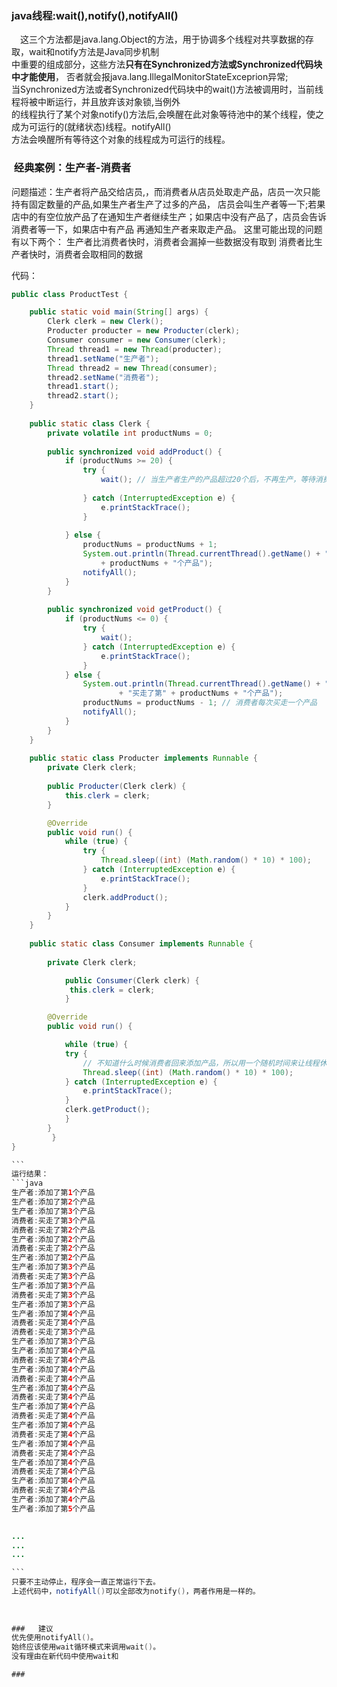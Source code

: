 ### java线程:wait(),notify(),notifyAll()  
&ensp;&ensp;这三个方法都是java.lang.Object的方法，用于协调多个线程对共享数据的存取，wait和notify方法是Java同步机制  
中重要的组成部分，这些方法**只有在Synchronized方法或Synchronized代码块中才能使用**，
否者就会报java.lang.IllegalMonitorStateExceprion异常;  
当Synchronized方法或者Synchronized代码块中的wait()方法被调用时，当前线程将被中断运行，并且放弃该对象锁,当例外  
的线程执行了某个对象notify()方法后,会唤醒在此对象等待池中的某个线程，使之成为可运行的(就绪状态)线程。notifyAll()  
方法会唤醒所有等待这个对象的线程成为可运行的线程。  

###  经典案例：生产者-消费者  
问题描述：生产者将产品交给店员,，而消费者从店员处取走产品，店员一次只能持有固定数量的产品,如果生产者生产了过多的产品，
店员会叫生产者等一下;若果店中的有空位放产品了在通知生产者继续生产；如果店中没有产品了，店员会告诉消费者等一下，如果店中有产品
再通知生产者来取走产品。
这里可能出现的问题有以下两个：
 生产者比消费者快时，消费者会漏掉一些数据没有取到
 消费者比生产者快时，消费者会取相同的数据  
  
 代码：   
  
```java      
public class ProductTest {

	public static void main(String[] args) {
		Clerk clerk = new Clerk();
		Producter producter = new Producter(clerk);
		Consumer consumer = new Consumer(clerk);
		Thread thread1 = new Thread(producter);
		thread1.setName("生产者");
		Thread thread2 = new Thread(consumer);
		thread2.setName("消费者");
		thread1.start();
		thread2.start();
	}
	
	public static class Clerk {
		private volatile int productNums = 0; 
		
		public synchronized void addProduct() {
			if (productNums >= 20) {
				try {  
				    wait(); // 当生产者生产的产品超过20个后，不再生产，等待消费者来买走产品   
				   
				} catch (InterruptedException e) {  
				    e.printStackTrace();  
				}  
				
			} else {
				productNums = productNums + 1;  
				System.out.println(Thread.currentThread().getName() + ":" + "添加了第"
				    + productNums + "个产品");  
				notifyAll();
			}
		}
		
		public synchronized void getProduct() {
			if (productNums <= 0) {
				try {
					wait();
				} catch (InterruptedException e) {
					e.printStackTrace();
				}
			} else {
				System.out.println(Thread.currentThread().getName() + ":"
						+ "买走了第" + productNums + "个产品");
				productNums = productNums - 1; // 消费者每次买走一个产品
				notifyAll();
			}
		}
	}
	
	public static class Producter implements Runnable {
		private Clerk clerk;
		
		public Producter(Clerk clerk) {
			this.clerk = clerk;
		}

		@Override
		public void run() {
			while (true) {
				try {
					Thread.sleep((int) (Math.random() * 10) * 100);
				} catch (InterruptedException e) {
					e.printStackTrace();
				}
				clerk.addProduct();
			}
		}
	}
	
	public static class Consumer implements Runnable {
		
		private Clerk clerk;

        	public Consumer(Clerk clerk) {
           	 this.clerk = clerk;
        	}

		@Override
		public void run() {

		    while (true) {
			try {
			    // 不知道什么时候消费者回来添加产品，所以用一个随机时间来让线程休眠，模拟消费者来访的不定时
			    Thread.sleep((int) (Math.random() * 10) * 100);
			} catch (InterruptedException e) {
			    e.printStackTrace();
			}
			clerk.getProduct();
		    }
		}
         }
}

```    
运行结果：  
```java  
生产者:添加了第1个产品
生产者:添加了第2个产品
生产者:添加了第3个产品
消费者:买走了第3个产品
消费者:买走了第2个产品
生产者:添加了第2个产品
消费者:买走了第2个产品
生产者:添加了第2个产品
生产者:添加了第3个产品
消费者:买走了第3个产品
生产者:添加了第3个产品
消费者:买走了第3个产品
生产者:添加了第3个产品
生产者:添加了第4个产品
消费者:买走了第4个产品
消费者:买走了第3个产品
生产者:添加了第3个产品
生产者:添加了第4个产品
消费者:买走了第4个产品
生产者:添加了第4个产品
消费者:买走了第4个产品
生产者:添加了第4个产品
消费者:买走了第4个产品
生产者:添加了第4个产品
消费者:买走了第4个产品
生产者:添加了第4个产品
消费者:买走了第4个产品
生产者:添加了第4个产品
消费者:买走了第4个产品
生产者:添加了第4个产品
消费者:买走了第4个产品
生产者:添加了第4个产品
消费者:买走了第4个产品
生产者:添加了第4个产品
生产者:添加了第5个产品

 
...
...
...

```    
只要不主动停止，程序会一直正常运行下去。  
上述代码中，notifyAll()可以全部改为notify()，两者作用是一样的。
  
    
    
###   建议       
优先使用notifyAll()。  
始终应该使用wait循环模式来调用wait()。  
没有理由在新代码中使用wait和

###               
   

 
